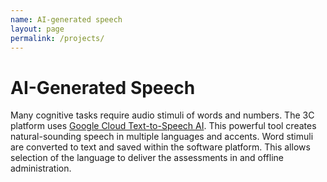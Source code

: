 ```yaml
---
name: AI-generated speech
layout: page
permalink: /projects/
---
```

# AI-Generated Speech
Many cognitive tasks require audio stimuli of words and numbers. The 3C platform uses [Google Cloud Text-to-Speech AI](https://cloud.google.com/text-to-speech). This powerful tool creates natural-sounding speech in multiple languages and accents. Word stimuli are converted to text and saved within the software platform. This allows selection of the language to deliver the assessments in and offline administration.

